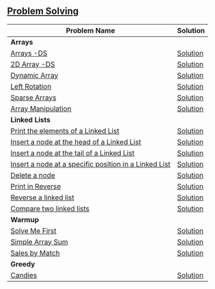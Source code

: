 ## [Problem Solving](https://www.hackerrank.com/domains/algorithms?badge_type=problem-solving)

|Problem Name|Solution|
|---|---|
|**Arrays**||
|[Arrays -DS](https://www.hackerrank.com/challenges/arrays-ds)|[Solution](./Data%20Structures/Arrays/Arrays-DS.java)|
|[2D Array -DS](https://www.hackerrank.com/challenges/2d-array)|[Solution](./Data%20Structures/Arrays/2DArray-DS.java)|
|[Dynamic Array](https://www.hackerrank.com/challenges/dynamic-array)|[Solution](./Data%20Structures/Arrays/DynamicArray.java)|
|[Left Rotation](https://www.hackerrank.com/challenges/array-left-rotation)|[Solution](Data%20Structures/Arrays/LeftRotation.java)|
|[Sparse Arrays](https://www.hackerrank.com/challenges/sparse-arrays)|[Solution](./Data%20Structures/Arrays/SparseArrays.java)|
|[Array Manipulation](https://www.hackerrank.com/challenges/crush/problem)|[Solution](./Data%20Structures/Arrays/ArrayManipulation.java)|
|**Linked Lists**||
|[Print the elements of a Linked List](Data%20Structures/Linked%20Lists/PrinttheElementsofaLinkedList.java)| [Solution](./Data%20Structures/Linked%20Lists/PrinttheElementsofaLinkedList.java)|
| [Insert a node at the head of a Linked List](https://www.hackerrank.com/challenges/insert-a-node-at-the-head-of-a-linked-list)|[Solution](./Data%20Structures/Linked%20Lists/Insertanodeattheheadofalinkedlist.java)|
| [Insert a node at the tail of a Linked List](https://www.hackerrank.com/challenges/insert-a-node-at-the-tail-of-a-linked-list)|[Solution](./Data%20Structures/Linked%20Lists/InsertaNodeattheTailofaLinkedList.java)|
| [Insert a node at a specific position in a Linked List](https://www.hackerrank.com/challenges/insert-a-node-at-a-specific-position-in-a-linked-list)|[Solution](./Data%20Structures/Linked%20Lists/Insertanodeataspecificpositioninalinkedlist.java)|
|[Delete a  node](https://www.hackerrank.com/challenges/delete-a-node-from-a-linked-list)|[Solution](./Data%20Structures/Linked%20Lists/DeleteANode.java)
|[Print in Reverse](https://www.hackerrank.com/challenges/print-the-elements-of-a-linked-list-in-reverse/problem) |[Solution](./Data%20Structures/Linked%20Lists/PrintInReverse.java)|
|[Reverse a linked list](https://www.hackerrank.com/challenges/reverse-a-linked-list) |[Solution](./Data%20Structures/Linked%20Lists/ReverseALinkedList.java)|
|[Compare two linked lists](https://www.hackerrank.com/challenges/compare-two-linked-lists) |[Solution](./Data%20Structures/Linked%20Lists/CompareTwoLinkedList.java)|
|**Warmup**||
|[Solve Me First](https://www.hackerrank.com/challenges/solve-me-first)|[Solution](./Algorithms/Warmup/SolveMeFirst.c)|
|[Simple Array Sum](https://www.hackerrank.com/challenges/simple-array-sum)|[Solution](./Algorithms/Warmup/SimpleArraySum.c)|
|[Sales by Match](https://www.hackerrank.com/challenges/sock-merchant)|[Solution](./Algorithms/Warmup/SalesByMatch.c)|
|**Greedy**||
|[Candies](https://www.hackerrank.com/challenges/candies/problem)|[Solution](./Algorithms/Greedy/Candies.java)|